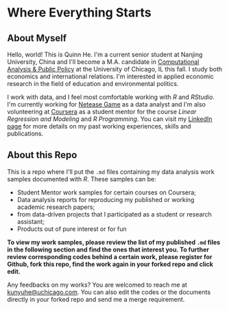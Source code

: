 # Where Everything Starts

About Myself
---------------------------
Hello, world! This is Quinn He. I'm a current senior student at Nanjing University, China and I'll become a M.A. candidate in [Computational Analysis & Public Policy](https://capp.sites.uchicago.edu/) at the University of Chicago, IL this fall. I study both economics and international relations. I'm interested in applied economic research in the field of education and environmental politics. 

I work with data, and I feel most comfortable working with *R* and *RStudio*. I'm currently working for [Netease Game](http://game.163.com/en/) as a data analyst and I'm also volunteering at [Coursera](https://www.coursera.org/) as a student mentor for the course *Linear Regression and Modeling* and *R Programming*. You can visit my [LinkedIn page](https://www.linkedin.com/in/quinnhe/) for more details on my past working experiences, skills and publications.

About this Repo
------------------------
This is a repo where I'll put the `.md` files containing my data analysis work samples documented with *R*. These samples can be: 

* Student Mentor work samples for certain courses on Coursera;   
* Data analysis reports for reproducing my published or working academic research papers;
* from data-driven projects that I participated as a student or research assistant;
* Products out of pure interest or for fun

__To view my work samples, please review the list of my published `.md` files in the following section and find the ones that interest you. To further review corresponding codes behind a certain work, please register for Github, fork this repo, find the work again in your forked repo and click edit.__

Any feedbacks on my works? You are welcomed to reach me at [kunyuhe@uchicago.com](kunyuhe@uchicago.com). You can also edit the codes or the documents directly in your forked repo and send me a merge requirement.
